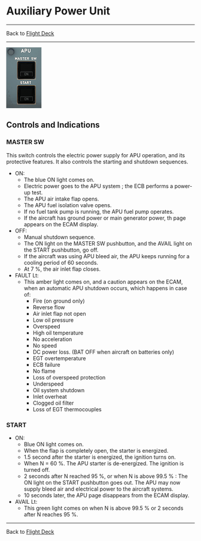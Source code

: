 # Auxiliary Power Unit

---

Back to [Flight Deck](../flight-deck.md)

---

![APU Panel](../../assets/a32nx-briefing/overhead-panel/Apu-Panel.png "APU Panel")

## Controls and Indications

### MASTER SW

This switch controls the electric power supply for APU operation, and its protective features. It also controls the starting and shutdown sequences.

- ON:
    - The blue ON light comes on.<br/>
    - Electric power goes to the APU system ; the ECB performs a power-up test.
    - The APU air intake flap opens.
    - The APU fuel isolation valve opens.
    - If no fuel tank pump is running, the APU fuel pump operates.
    - If the aircraft has ground power or main generator power, th page appears on the ECAM display.<br/>
- OFF:
    - Manual shutdown sequence.
    - The ON light on the MASTER SW pushbutton, and the AVAIL light on the START pushbutton, go off.
    - If the aircraft was using APU bleed air, the APU keeps running for a cooling period of 60 seconds.
    - At 7 %, the air inlet flap closes.
- FAULT Lt:
    - This amber light comes on, and a caution appears on the ECAM, when an automatic APU shutdown occurs, which happens in case of:
        - Fire (on ground only)
        - Reverse flow
        - Air inlet flap not open
        - Low oil pressure
        - Overspeed
        - High oil temperature
        - No acceleration
        - No speed
        - DC power loss. (BAT OFF when aircraft on batteries only)
        - EGT overtemperature
        - ECB failure
        - No flame
        - Loss of overspeed protection
        - Underspeed
        - Oil system shutdown
        - Inlet overheat
        - Clogged oil filter
        - Loss of EGT thermocouples


### START

- ON:
    - Blue ON light comes on.
    - When the flap is completely open, the starter is energized.
    - 1.5 second after the starter is energized, the ignition turns on.
    - When N = 60 %. The APU starter is de-energized. The ignition is turned off.
    - 2 seconds after N reached 95 %, or when N is above 99.5 % :
    The ON light on the START pushbutton goes out.
    The APU may now supply bleed air and electrical power to the aircraft
    systems.
    - 10 seconds later, the APU page disappears from the ECAM display.
- AVAIL Lt:
    - This green light comes on when N is above 99.5 % or 2 seconds after N reaches 95 %.

---

Back to [Flight Deck](../flight-deck.md)
